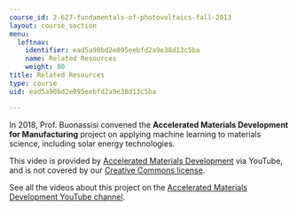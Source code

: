 ```yaml
---
course_id: 2-627-fundamentals-of-photovoltaics-fall-2013
layout: course_section
menu:
  leftnav:
    identifier: ead5a90bd2e095eebfd2a9e38d13c5ba
    name: Related Resources
    weight: 80
title: Related Resources
type: course
uid: ead5a90bd2e095eebfd2a9e38d13c5ba

---
```


In 2018, Prof. Buonassisi convened the **Accelerated Materials Development for Manufacturing** project on applying machine learning to materials science, including solar energy technologies.

This video is provided by [Accelerated Materials Development](https://www.youtube.com/channel/UCxaokYYzFI9XPOUP_W_sD9g) via YouTube, and is not covered by our [Creative Commons license](./resolveuid/e7db8a8f17363f805bbf706e613d0334).

See all the videos about this project on the [Accelerated Materials Development YouTube channel](https://www.youtube.com/channel/UCxaokYYzFI9XPOUP_W_sD9g).